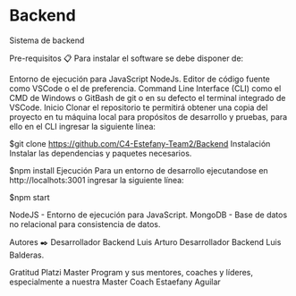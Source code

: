 # Backend
Sistema de backend 

Pre-requisitos 📋
Para instalar el software se debe disponer de:

Entorno de ejecución para JavaScript NodeJs.
Editor de código fuente como VSCode o el de preferencia.
Command Line Interface (CLI) como el CMD de Windows o GitBash de git o en su defecto el terminal integrado de VSCode.
Inicio 
Clonar el repositorio te permitirá obtener una copia del proyecto en tu máquina local para propósitos de desarrollo y pruebas, para ello en el CLI ingresar la siguiente línea:

$git clone https://github.com/C4-Estefany-Team2/Backend
Instalación 
Instalar las dependencias y paquetes necesarios.

$npm install
Ejecución 
Para un entorno de desarrollo ejecutandose en http://localhots:3001 ingresar la siguiente línea:

$npm start



NodeJS - Entorno de ejecución para JavaScript.
MongoDB - Base de datos no relacional para consistencia de datos.


Autores ✒️
Desarrollador Backend Luis Arturo
Desarrollador Backend Luis Balderas.


Gratitud 
Platzi Master Program y sus mentores, coaches y líderes, especialmente a nuestra Master Coach Estaefany Aguilar
